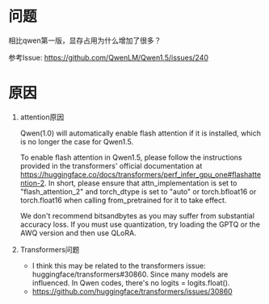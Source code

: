 # 问题

相比qwen第一版，显存占用为什么增加了很多？

参考Issue: https://github.com/QwenLM/Qwen1.5/issues/240

# 原因

1. attention原因

    Qwen(1.0) will automatically enable flash attention if it is installed, which is no longer the case for Qwen1.5.

    To enable flash attention in Qwen1.5, please follow the instructions provided in the transformers' official documentation at https://huggingface.co/docs/transformers/perf_infer_gpu_one#flashattention-2. In short, please ensure that attn_implementation is set to "flash_attention_2" and torch_dtype is set to "auto" or torch.bfloat16 or torch.float16 when calling from_pretrained for it to take effect.

    We don't recommend bitsandbytes as you may suffer from substantial accuracy loss. If you must use quantization, try loading the GPTQ or the AWQ version and then use QLoRA.

2. Transformers问题

    - I think this may be related to the transformers issue: huggingface/transformers#30860. Since many models are influenced. In Qwen codes, there's no logits = logits.float().
    - https://github.com/huggingface/transformers/issues/30860